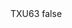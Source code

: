 <?xml version="1.0" encoding="UTF-8"?>
<CustomMetadata xmlns="http://soap.sforce.com/2006/04/metadata">
    <label>TXU63</label>
    <protected>false</protected>
</CustomMetadata>
